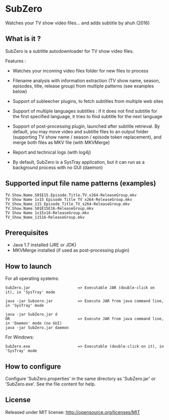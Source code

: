SubZero
=======
Watches your TV show video files... and adds subtitle
by ahuh (2016)


What is it ?
------------
SubZero is a subtitle autodownloader for TV show video files.

Features :

- Watches your incoming video files folder for new files to process

- Filename analysis with information extraction (TV show name, season, episodes, title, release group)
  from multiple patterns (see examples below)
    
- Support of subleecher plugins, to fetch subtitles from multiple web sites

- Support of multiple languages subtitles : if it does not find subtitle for the first specified language,
  it tries to find subtitle for the next language
  
- Support of post-processing plugin, launched after subtitle retrieval. By default, you may move video and
  subtitle files to an output folder (supporting TV show name / season / episode token replacement), and
  merge both files as MKV file (with MKVMerge)
  
- Report and technical logs (with log4j)

- By default, SubZero is a SysTray application, but it can run as a background process with no GUI (daemon)


Supported input file name patterns (examples)
---------------------------------------------
	TV.Show.Name.S01E15.Episode.Title.TV.x264-ReleaseGroup.mkv
	TV Show Name 1x15 Episode Title TV x264-ReleaseGroup.mkv
	TV_Show_Name_115_Episode_Title_TV_x264-ReleaseGroup.mkv
	TV.Show.Name.S01E15E16-ReleaseGroup.mkv
	TV Show Name 1x15x16-ReleaseGroup.mkv
	TV_Show_Name_11516-ReleaseGroup.mkv


Prerequisites
-------------
- Java 1.7 installed (JRE or JDK)
- MKVMerge installed (if used as post-processing plugin)


How to launch
-------------
For all operating systems:

	SubZero.jar						=> Executable JAR (double-click on it), in 'SysTray' mode
	
	java -jar Subzero.jar			=> Execute JAR from java command line, in 'SysTray' mode
	
	java -jar SubZero.jar d
	OR								=> Execute JAR from java command line, in 'Daemon' mode (no GUI)
	java -jar SubZero.jar daemon

For Windows:

	SubZero.exe						=> Executable (double-click on it), in 'SysTray' mode

How to configure
----------------
Configure 'SubZero.properties' in the same directory as 'SubZero.jar' or 'SubZero.exe'.
See the file content for help.


License
-------
Released under MIT license:
http://opensource.org/licenses/MIT
